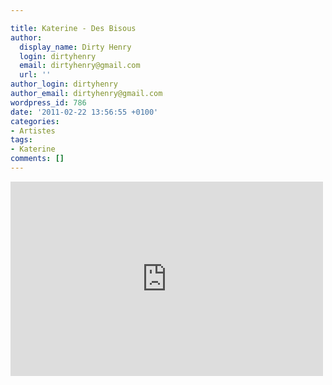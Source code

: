 ```yaml
---

title: Katerine - Des Bisous
author:
  display_name: Dirty Henry
  login: dirtyhenry
  email: dirtyhenry@gmail.com
  url: ''
author_login: dirtyhenry
author_email: dirtyhenry@gmail.com
wordpress_id: 786
date: '2011-02-22 13:56:55 +0100'
categories:
- Artistes
tags:
- Katerine
comments: []
---
```

<iframe title="YouTube video player" width="500" height="311" src="http://www.youtube.com/embed/x6QeFGIva7w?rel=0" frameborder="0" allowfullscreen></iframe>
